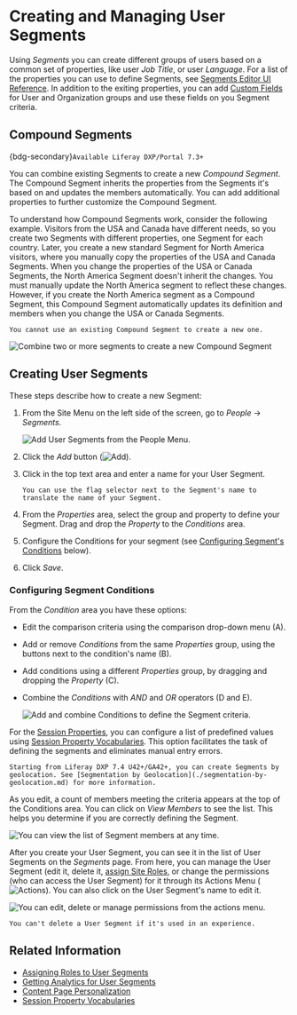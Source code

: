 # Creating and Managing User Segments

Using *Segments* you can create different groups of users based on a common set of properties, like user *Job Title*, or user *Language*. For a list of the properties you can use to define Segments, see [Segments Editor UI Reference](./segments-editor-ui-reference.md). In addition to the exiting properties, you can add [Custom Fields](../../../system-administration/configuring-liferay/adding-custom-fields.md) for User and Organization groups and use these fields on you Segment criteria.

## Compound Segments

{bdg-secondary}`Available Liferay DXP/Portal 7.3+`

You can combine existing Segments to create a new _Compound Segment_. The Compound Segment inherits the properties from the Segments it's based on and updates the members automatically. You can add additional properties to further customize the Compound Segment. 

To understand how Compound Segments work, consider the following example. Visitors from the USA and Canada have different needs, so you create two Segments with different properties, one Segment for each country. Later, you create a new standard Segment for North America visitors, where you manually copy the properties of the USA and Canada Segments. When you change the properties of the USA or Canada Segments, the North America Segment doesn't inherit the changes. You must manually update the North America segment to reflect these changes. However, if you create the North America segment as a Compound Segment, this Compound Segment automatically updates its definition and members when you change the USA or Canada Segments.

```{important}
You cannot use an existing Compound Segment to create a new one.
```

![Combine two or more segments to create a new Compound Segment](./creating-and-managing-user-segments/images/08.png)

## Creating User Segments

These steps describe how to create a new Segment:

1. From the Site Menu on the left side of the screen, go to *People* &rarr; *Segments*.

    ![Add User Segments from the People Menu.](./creating-and-managing-user-segments/images/01.png)

1. Click the *Add* button (![Add](../../../images/icon-add.png)).

1. Click in the top text area and enter a name for your User Segment.

   ```{tip}
   You can use the flag selector next to the Segment's name to translate the name of your Segment.
   ```

1. From the *Properties* area, select the group and property to define your Segment. Drag and drop the *Property* to the *Conditions* area.

1. Configure the Conditions for your segment (see [Configuring Segment's Conditions](#configuring-segment-conditions) below). 

1. Click *Save*.

### Configuring Segment Conditions

From the *Condition* area you have these options:

- Edit the comparison criteria using the comparison drop-down menu (A).
- Add or remove *Conditions* from the same *Properties* group, using the buttons next to the condition's name (B).
- Add conditions using a different *Properties* group, by dragging and dropping the *Property* (C).
- Combine the *Conditions* with *AND* and *OR* operators (D and E).

   ![Add and combine Conditions to define the Segment criteria.](./creating-and-managing-user-segments/images/06.png)

For the [Session Properties](./segments-editor-ui-reference.md#session-properties), you can configure a list of predefined values using [Session Property Vocabularies](../../../content-authoring-and-management/tags-and-categories/session-property-vocabularies.md). This option facilitates the task of defining the segments and eliminates manual entry errors.

```{note}
Starting from Liferay DXP 7.4 U42+/GA42+, you can create Segments by geolocation. See [Segmentation by Geolocation](./segmentation-by-geolocation.md) for more information.
```

As you edit, a count of members meeting the criteria appears at the top of the Conditions area. You can click on *View Members* to see the list. This helps you determine if you are correctly defining the Segment.

![You can view the list of Segment members at any time.](./creating-and-managing-user-segments/images/04.png)

After you create your User Segment, you can see it in the list of User Segments on the *Segments* page. From here, you can manage the User Segment (edit it, delete it, [assign Site Roles](../../../users-and-permissions/roles-and-permissions/assigning-roles-to-user-segments.md), or change the permissions (who can access the User Segment) for it through its Actions Menu (![Actions](../../../images/icon-actions.png)). You can also click on the User Segment's name to edit it.

![You can edit, delete or manage permissions from the actions menu.](./creating-and-managing-user-segments/images/05.png)

```{note}
You can't delete a User Segment if it's used in an experience.
```

## Related Information

- [Assigning Roles to User Segments](../../../users-and-permissions/roles-and-permissions/assigning-roles-to-user-segments.md)
- [Getting Analytics for User Segments](./getting-analytics-for-user-segments.md)
- [Content Page Personalization](../experience-personalization/content-page-personalization.md)
- [Session Property Vocabularies](../../../content-authoring-and-management/tags-and-categories/session-property-vocabularies.md)
